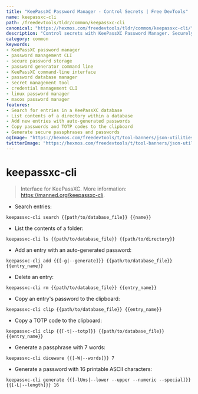 ```yaml
---
title: "KeePassXC Password Manager - Control Secrets | Free DevTools"
name: keepassxc-cli
path: /freedevtools/tldr/common/keepassxc-cli
canonical: "https://hexmos.com/freedevtools/tldr/common/keepassxc-cli/"
description: "Control secrets with KeePassXC Password Manager. Securely store passwords, generate strong keys, and manage credentials with this CLI tool. Free online tool, no registration required."
category: common
keywords:
- KeePassXC password manager
- password management CLI
- secure password storage
- password generator command line
- KeePassXC command-line interface
- password database manager
- secret management tool
- credential management CLI
- linux password manager
- macos password manager
features:
- Search for entries in a KeePassXC database
- List contents of a directory within a database
- Add new entries with auto-generated passwords
- Copy passwords and TOTP codes to the clipboard
- Generate secure passphrases and passwords
ogImage: "https://hexmos.com/freedevtools/t/tool-banners/json-utilities-banner.png"
twitterImage: "https://hexmos.com/freedevtools/t/tool-banners/json-utilities-banner.png"
---
```


# keepassxc-cli

> Interface for KeePassXC.
> More information: <https://manned.org/keepassxc-cli>.

- Search entries:

`keepassxc-cli search {{path/to/database_file}} {{name}}`

- List the contents of a folder:

`keepassxc-cli ls {{path/to/database_file}} {{path/to/directory}}`

- Add an entry with an auto-generated password:

`keepassxc-cli add {{[-g|--generate]}} {{path/to/database_file}} {{entry_name}}`

- Delete an entry:

`keepassxc-cli rm {{path/to/database_file}} {{entry_name}}`

- Copy an entry's password to the clipboard:

`keepassxc-cli clip {{path/to/database_file}} {{entry_name}}`

- Copy a TOTP code to the clipboard:

`keepassxc-cli clip {{[-t|--totp]}} {{path/to/database_file}} {{entry_name}}`

- Generate a passphrase with 7 words:

`keepassxc-cli diceware {{[-W|--words]}} 7`

- Generate a password with 16 printable ASCII characters:

`keepassxc-cli generate {{[-lUns|--lower --upper --numeric --special]}} {{[-L|--length]}} 16`
